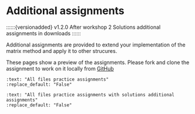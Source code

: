 # Additional assignments

::::::{versionadded} v1.2.0 After workshop 2
Solutions additional assignments in downloads 
::::::

Additional assignments are provided to extend your implementation of the matrix method and apply it to other strucures.

These pages show a preview of the assignments. Please fork and clone the assignment to work on it locally from [GitHub](https://github.com/CIEM5000-2025/practice-assignments)


```{custom_download_link} https://github.com/CIEM5000-2025/practice-assignments
:text: "All files practice assignments"
:replace_default: "False"
```

```{custom_download_link} https://github.com/CIEM5000-2025/practice-assignments/tree/solution_additional
:text: "All files practice assignments with solutions additional assignments"
:replace_default: "False"
```